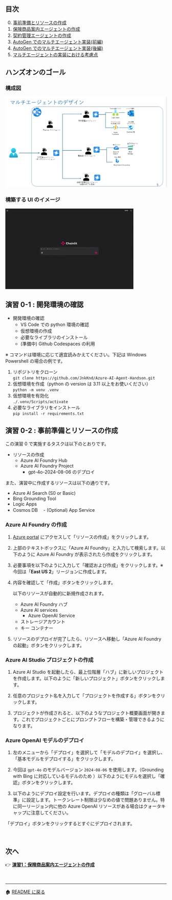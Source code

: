 ## 目次
0. [事前準備とリソースの作成](ex0.md)
1. [保険商品案内エージェントの作成](ex1.md)
2. [契約管理エージェントの作成](ex2.md)
3. [AutoGen でのマルチエージェント実装(前編)](ex3.md)
4. [AutoGen でのマルチエージェント実装(後編)](ex4.md)
5. [マルチエージェントの実装における考慮点](ex5.md)

## ハンズオンのゴール
### 構成図
![alt text](../images/image01.png)

### 構築する UI のイメージ
![alt text](../images/multiagent.gif)

## 演習 0-1 : 開発環境の確認
- 開発環境の確認
  - VS Code での python 環境の確認
  - 仮想環境の作成
  - 必要なライブラリのインストール
  - (準備中) Github Codespaces の利用


※ コマンドは環境に応じて適宜読みかえてください。下記は Windows Powershell の場合の例です。
1. リポジトリをクローン\
```git clone https://github.com/JnkKnd/Azure-AI-Agent-Handson.git```
1. 仮想環境を作成（python の version は 3.11 以上をお使いください） \
```python -m venv .venv```
1. 仮想環境を有効化 \
```./.venv/Scripts/activate``` 
1. 必要なライブラリをインストール \
```pip install -r requirements.txt```

## 演習 0-2 : 事前準備とリソースの作成
この演習 0 で実施するタスクは以下のとおりです。
- リソースの作成
  - Azure AI Foundry Hub
  - Azure AI Foundry Project
    - gpt-4o-2024-08-06 のデプロイ

また、演習中に作成するリソースは以下の通りです。
  - Azure AI Search (S0 or Basic)
  - Bing Grounding Tool
  - Logic Apps
  - Cosmos DB
　- (Optional) App Service 

### Azure AI Foundry の作成
1. [Azure portal](https://portal.azure.com/) にアクセスして「リソースの作成」をクリックします。
1. 上部のテキストボックスに「Azure AI Foundry」と入力して検索します。以下のように Azure AI Foundry が表示されたら作成をクリックします。


1. 必要事項を以下のように入力して「確認および作成」をクリックします。※今回は「**East US 2**」リージョンに作成します。


1. 内容を確認して「作成」ボタンをクリックします。


    以下のリソースが自動的に新規作成されます。

    - Azure AI Foundry ハブ
    - Azure AI services
      - Azure OpenAI Service
    - ストレージアカウント
    - キー コンテナー


1. リソースのデプロイが完了したら、リソースへ移動し「Azure AI Foundry の起動」ボタンをクリックします。

### Azure AI Studio プロジェクトの作成
1. Azure AI Studio を起動したら、最上位階層「ハブ」に新しいプロジェクトを作成します。以下のように「新しいプロジェクト」ボタンをクリックします。

1. 任意のプロジェクト名を入力して「プロジェクトを作成する」ボタンをクリックします。

1. プロジェクトが作成されると、以下のようなプロジェクト概要画面が開きます。これでプロジェクトごとにプロンプトフローを構築・管理できるようになります。

### Azure OpenAI モデルのデプロイ
1. 左のメニューから「デプロイ」を選択して「モデルのデプロイ」を選択し、「基本モデルをデプロイする」をクリックします。

1. 今回は `gpt-4o` のモデルバージョン `2024-08-06` を使用します。（Grounding with Bing に対応しているモデルのため ）以下のようにモデルを選択し「確認」ボタンをクリックします。

1.  以下のようにデプロイ設定を行います。デプロイの種類は「グローバル標準」に設定します。トークンレート制限は少なめの値で問題ありません。特に同一リージョン内に他の Azure OpenAI リソースがある場合はクォータキャップに注意してください。

「デプロイ」ボタンをクリックするとすぐにデプロイされます。


<br>

## 次へ

👉 [**演習1：保険商品案内エージェントの作成**](ex1.md)

<br>

<hr>

🏚️ [README に戻る](../README.md)